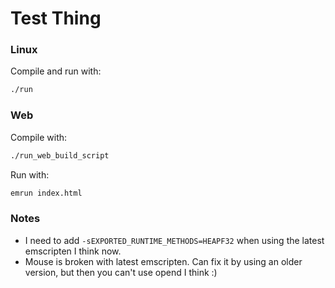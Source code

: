 # Test Thing

### Linux

Compile and run with:

```sh
./run
```

### Web

Compile with:

```sh
./run_web_build_script
```

Run with:

```sh
emrun index.html
```

### Notes

* I need to add `-sEXPORTED_RUNTIME_METHODS=HEAPF32` when using the latest emscripten I think now.
* Mouse is broken with latest emscripten. Can fix it by using an older version, but then you can't use opend I think :)
